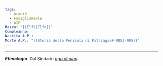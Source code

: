 ```yaml
---
tags:
  - Aranië
  - FamigliaReale
  - WIP
Razza: "[[Elfi|Elfo]]"
Compleanno: 
Nascita A.P.: 
Morte A.P.: "[[Storia della Penisola di Patriagis#-905|-905]]"
---
```


---
***Etimologia***. Dal Sindarin [*ago di pino*](https://www.elfdict.com/wt/385633).

